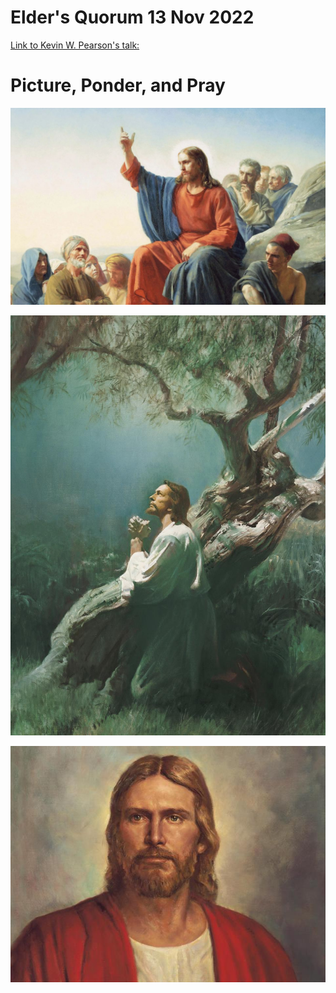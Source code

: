 # Elder's Quorum 13 Nov 2022

[Link to Kevin W. Pearson's talk: ](https://www.churchofjesuschrist.org/study/general-conference/2022/10/33pearson)




# Picture, Ponder, and Pray

![Christ](pictures/gospel-library-downloads/jesus_sermon_mount.jpeg)

![Christ](pictures/gospel-library-downloads/jesus-praying-in-gethsemane-39591-wallpaper.jpg)

![Christ](pictures/gospel-library-downloads/jesuschristredrobe_large.jpg)


